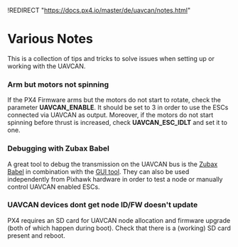 !REDIRECT "https://docs.px4.io/master/de/uavcan/notes.html"

# Various Notes

This is a collection of tips and tricks to solve issues when setting up or working with the UAVCAN.

### Arm but motors not spinning

If the PX4 Firmware arms but the motors do not start to rotate, check the parameter **UAVCAN\_ENABLE**. It should be set to 3 in order to use the ESCs connected via UAVCAN as output. Moreover, if the motors do not start spinning before thrust is increased, check **UAVCAN\_ESC\_IDLT** and set it to one.

### Debugging with Zubax Babel

A great tool to debug the transmission on the UAVCAN bus is the [Zubax Babel](https://zubax.com/products/babel) in combination with the [GUI tool](http://uavcan.org/GUI_Tool/Overview/). They can also be used independently from Pixhawk hardware in order to test a node or manually control UAVCAN enabled ESCs.

### UAVCAN devices dont get node ID/FW doesn't update

PX4 requires an SD card for UAVCAN node allocation and firmware upgrade (both of which happen during boot). Check that there is a (working) SD card present and reboot.
